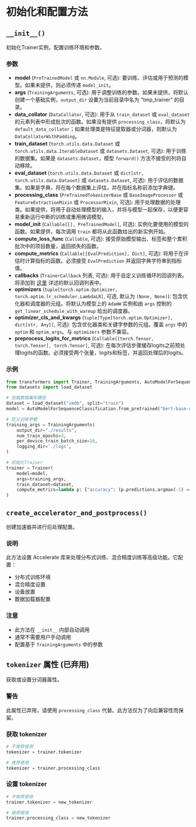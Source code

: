 # 初始化和配置方法

## `__init__()`

初始化Trainer实例，配置训练环境和参数。

### 参数
- **model** (`PreTrainedModel` 或 `nn.Module`, 可选): 要训练、评估或用于预测的模型。如果未提供，则必须传递 `model_init`。
- **args** (`TrainingArguments`, 可选): 用于调整训练的参数。如果未提供，将默认创建一个基础实例，`output_dir` 设置为当前目录中名为 "tmp_trainer" 的目录。
- **data_collator** (`DataCollator`, 可选): 用于从 `train_dataset` 或 `eval_dataset` 的元素列表中形成批次的函数。如果没有提供 `processing_class`，将默认为 `default_data_collator`；如果处理类是特征提取器或分词器，则默认为 `DataCollatorWithPadding`。
- **train_dataset** (`torch.utils.data.Dataset` 或 `torch.utils.data.IterableDataset` 或 `datasets.Dataset`, 可选): 用于训练的数据集。如果是 `datasets.Dataset`，模型 `forward()` 方法不接受的列将自动移除。
- **eval_dataset** (`torch.utils.data.Dataset` 或 `dict[str, torch.utils.data.Dataset]` 或 `datasets.Dataset`, 可选): 用于评估的数据集。如果是字典，将在每个数据集上评估，并在指标名称前添加字典键。
- **processing_class** (`PreTrainedTokenizerBase` 或 `BaseImageProcessor` 或 `FeatureExtractionMixin` 或 `ProcessorMixin`, 可选): 用于处理数据的处理类。如果提供，将用于自动处理模型的输入，并将与模型一起保存，以便更容易重新运行中断的训练或重用微调模型。
- **model_init** (`Callable[[], PreTrainedModel]`, 可选): 实例化要使用的模型的函数。如果提供，每次调用 `train` 都将从此函数给出的新实例开始。
- **compute_loss_func** (`Callable`, 可选): 接受原始模型输出、标签和整个累积批次中的项目数量，返回损失的函数。
- **compute_metrics** (`Callable[[EvalPrediction], Dict]`, 可选): 将用于在评估时计算指标的函数。必须接受 `EvalPrediction` 并返回字典字符串到指标值。
- **callbacks** (`TrainerCallback` 列表, 可选): 用于自定义训练循环的回调列表。将添加到 [这里](callback) 详述的默认回调列表中。
- **optimizers** (`tuple[torch.optim.Optimizer, torch.optim.lr_scheduler.LambdaLR]`, 可选, 默认为 `(None, None)`): 包含优化器和调度器的元组。将默认为模型上的 `AdamW` 实例和由 `args` 控制的 `get_linear_schedule_with_warmup` 给出的调度器。
- **optimizer_cls_and_kwargs** (`tuple[Type[torch.optim.Optimizer], dict[str, Any]]`, 可选): 包含优化器类和关键字参数的元组。覆盖 `args` 中的 `optim` 和 `optim_args`。与 `optimizers` 参数不兼容。
- **preprocess_logits_for_metrics** (`Callable[[torch.Tensor, torch.Tensor], torch.Tensor]`, 可选): 在每次评估步骤缓存logits之前预处理logits的函数。必须接受两个张量，logits和标签，并返回处理后的logits。

### 示例
```python
from transformers import Trainer, TrainingArguments, AutoModelForSequenceClassification
from datasets import load_dataset

# 加载数据集和模型
dataset = load_dataset("imdb", split="train")
model = AutoModelForSequenceClassification.from_pretrained("bert-base-uncased")

# 定义训练参数
training_args = TrainingArguments(
    output_dir="./results",
    num_train_epochs=3,
    per_device_train_batch_size=16,
    logging_dir='./logs',
)

# 初始化Trainer
trainer = Trainer(
    model=model,
    args=training_args,
    train_dataset=dataset,
    compute_metrics=lambda p: {"accuracy": (p.predictions.argmax(-1) == p.label_ids).mean()}
)
```

## `create_accelerator_and_postprocess()`

创建加速器并进行后处理配置。

### 说明
此方法设置 Accelerate 库来处理分布式训练、混合精度训练等高级功能。它配置：
- 分布式训练环境
- 混合精度设置
- 设备放置
- 数据加载器配置

### 注意
- 此方法在 `__init__` 内部自动调用
- 通常不需要用户手动调用
- 配置基于 `TrainingArguments` 中的参数

## `tokenizer` 属性 (已弃用)

获取或设置分词器属性。

### 警告
此属性已弃用，请使用 `processing_class` 代替。此方法仅为了向后兼容性而保留。

### 获取 tokenizer
```python
# 不推荐使用
tokenizer = trainer.tokenizer

# 推荐使用
tokenizer = trainer.processing_class
```

### 设置 tokenizer
```python
# 不推荐使用
trainer.tokenizer = new_tokenizer

# 推荐使用
trainer.processing_class = new_tokenizer
```